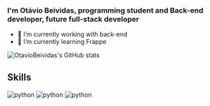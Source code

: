 ### I'm Otávio Beividas, programming student and Back-end developer, future full-stack developer

- 🔭 I’m currently working with back-end
- 🌱 I’m currently learning Frappe

![OtavioBeividas's GitHub stats](https://github-readme-stats.vercel.app/api?username=OtavioBeividas&show_icons=true&theme=radical)

## Skills

<div style="display: inline_block">
  <img align="center" alt="python" src="https://img.shields.io/badge/Python-3776AB?style=for-the-badge&logo=python&logoColor=white" />
  <img align="center" alt="python" src="https://img.shields.io/badge/MySQL-00000F?style=for-the-badge&logo=mysql&logoColor=white" />
  <img align="center" alt="python" src="https://img.shields.io/badge/C-00599C?style=for-the-badge&logo=c&logoColor=white" />
</div><br/>
